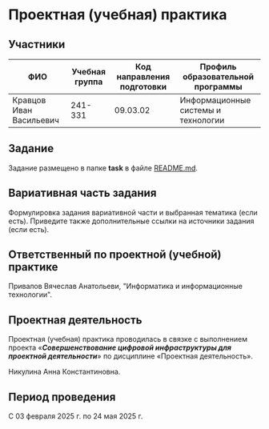 # Проектная (учебная) практика

## Участники

| ФИО | Учебная группа | Код направления подготовки | Профиль образовательной программы |
|-|-|-|-|
|Кравцов Иван Васильевич|241-331|09.03.02|Информационные системы и технологии|


## Задание

Задание размещено в папке **task** в файле [README.md](task/README.md).

## Вариативная часть задания

Формулировка задания вариативной части и выбранная тематика (если есть). Приведите также дополнительные ссылки на источники задания (если есть).

## Ответственный по проектной (учебной) практике

Привалов Вячеслав Анатольеви, "Информатика и информационные технологии".

## Проектная деятельность

Проектная (учебная) практика проводилась в связке с выполнением проекта «***Совершенствование цифровой инфраструктуры для проектной деятельности***» по дисциплине «Проектная деятельность».

Никулина Анна Константиновна.

## Период проведения

С 03 февраля 2025 г. по 24 мая 2025 г.
